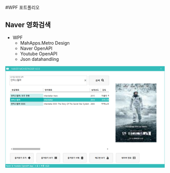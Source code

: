 #WPF 포트폴리오

## Naver 영화검색
  - WPF
    - MahApps.Metro Design
    - Naver OpenAPI
    - Youtube OpenAPI
    - Json datahandling
   
![NaverMovieFinder](https://github.com/AellimSun/StudyWpf/blob/main/capture/interstellar.png)
